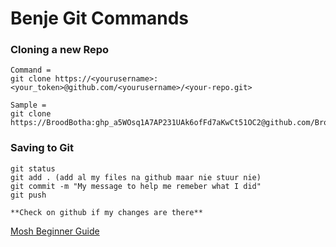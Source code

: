 # Benje Git Commands
### Cloning a new Repo
```
Command =
git clone https://<yourusername>:<your_token>@github.com/<yourusername>/<your-repo.git>

Sample = 
git clone https://BroodBotha:ghp_a5WOsq1A7AP231UAk6ofFd7aKwCt51OC2@github.com/BroodBotha/junk.git
```
### Saving to Git
```
git status
git add . (add al my files na github maar nie stuur nie)
git commit -m "My message to help me remeber what I did"
git push

**Check on github if my changes are there**
```
[Mosh Beginner Guide](https://www.youtube.com/watch?v=8JJ101D3knE&t=1258s)

